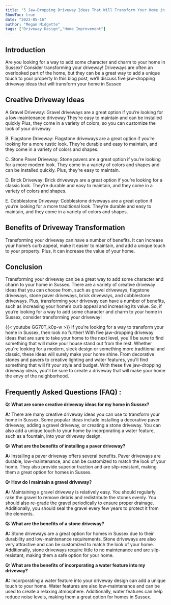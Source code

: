 ```yaml
---
title: "5 Jaw-Dropping Driveway Ideas That Will Transform Your Home in Sussex!"
ShowToc: true 
date: "2023-05-16"
author: "Megan Midgette" 
tags: ["Driveway Design","Home Improvement"]
---
```

## Introduction
Are you looking for a way to add some character and charm to your home in Sussex? Consider transforming your driveway! Driveways are often an overlooked part of the home, but they can be a great way to add a unique touch to your property In this blog post, we’ll discuss five jaw-dropping driveway ideas that will transform your home in Sussex 

## Creative Driveway Ideas
A Gravel Driveway: Gravel driveways are a great option if you’re looking for a low-maintenance driveway They’re easy to maintain and can be installed quickly Plus, they come in a variety of colors, so you can customize the look of your driveway 

B. Flagstone Driveway: Flagstone driveways are a great option if you’re looking for a more rustic look. They’re durable and easy to maintain, and they come in a variety of colors and shapes. 

C. Stone Paver Driveway: Stone pavers are a great option if you’re looking for a more modern look. They come in a variety of colors and shapes and can be installed quickly. Plus, they’re easy to maintain. 

D. Brick Driveway: Brick driveways are a great option if you’re looking for a classic look. They’re durable and easy to maintain, and they come in a variety of colors and shapes. 

E. Cobblestone Driveway: Cobblestone driveways are a great option if you’re looking for a more traditional look. They’re durable and easy to maintain, and they come in a variety of colors and shapes. 

## Benefits of Driveway Transformation
Transforming your driveway can have a number of benefits. It can increase your home’s curb appeal, make it easier to maintain, and add a unique touch to your property. Plus, it can increase the value of your home. 

## Conclusion
Transforming your driveway can be a great way to add some character and charm to your home in Sussex. There are a variety of creative driveway ideas that you can choose from, such as gravel driveways, flagstone driveways, stone paver driveways, brick driveways, and cobblestone driveways. Plus, transforming your driveway can have a number of benefits, such as increasing your home’s curb appeal and increasing its value. So, if you’re looking for a way to add some character and charm to your home in Sussex, consider transforming your driveway!

{{< youtube GG70T_k0p-w >}} 
If you're looking for a way to transform your home in Sussex, then look no further! With five jaw-dropping driveway ideas that are sure to take your home to the next level, you'll be sure to find something that will make your house stand out from the rest. Whether you're looking for a modern, sleek design or something more traditional and classic, these ideas will surely make your home shine. From decorative stones and pavers to creative lighting and water features, you'll find something that will fit your style and budget. With these five jaw-dropping driveway ideas, you'll be sure to create a driveway that will make your home the envy of the neighborhood.

## Frequently Asked Questions (FAQ) :
**Q: What are some creative driveway ideas for my home in Sussex?**

**A:** There are many creative driveway ideas you can use to transform your home in Sussex. Some popular ideas include installing a decorative paver driveway, adding a gravel driveway, or creating a stone driveway. You can also add a unique touch to your home by incorporating a water feature, such as a fountain, into your driveway design.

**Q: What are the benefits of installing a paver driveway?**

**A:** Installing a paver driveway offers several benefits. Paver driveways are durable, low-maintenance, and can be customized to match the look of your home. They also provide superior traction and are slip-resistant, making them a great option for homes in Sussex.

**Q: How do I maintain a gravel driveway?**

**A:** Maintaining a gravel driveway is relatively easy. You should regularly rake the gravel to remove debris and redistribute the stones evenly. You should also re-grade the gravel periodically to ensure proper drainage. Additionally, you should seal the gravel every few years to protect it from the elements.

**Q: What are the benefits of a stone driveway?**

**A:** Stone driveways are a great option for homes in Sussex due to their durability and low-maintenance requirements. Stone driveways are also very attractive and can be customized to match the look of your home. Additionally, stone driveways require little to no maintenance and are slip-resistant, making them a safe option for your home.

**Q: What are the benefits of incorporating a water feature into my driveway?**

**A:** Incorporating a water feature into your driveway design can add a unique touch to your home. Water features are also low-maintenance and can be used to create a relaxing atmosphere. Additionally, water features can help reduce noise levels, making them a great option for homes in Sussex.



